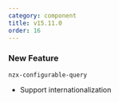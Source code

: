 ```yaml
---
category: component
title: v15.11.0
order: 16
---
```


### New Feature

`nzx-configurable-query`

- Support internationalization
